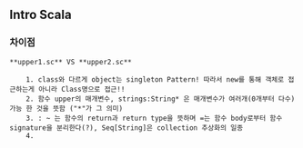 ## Intro Scala 


### 차이점
	**upper1.sc** VS **upper2.sc**

		1. class와 다르게 object는 singleton Pattern! 따라서 new를 통해 객체로 접근하는게 아니라 Class명으로 접근!!
		2. 함수 upper의 매개변수, strings:String* 은 매개변수가 여러개(0개부터 다수)가능 한 것을 뜻함 ("*"가 그 의미)
		3. : ~ 는 함수의 return과 return type을 뜻하며 =는 함수 body로부터 함수 signature을 분리한다(?), Seq[String]은 collection 추상화의 일종
		4.  

